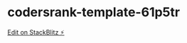 # codersrank-template-61p5tr

[Edit on StackBlitz ⚡️](https://stackblitz.com/edit/codersrank-template-61p5tr)